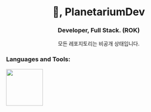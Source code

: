 <h1 align="center">👋, PlanetariumDev</h1>
<h3 align="center">Developer, Full Stack. (ROK)</h3>
<p align="center">모든 레포지토리는 비공개 상태입니다.</p>

<h3 align="left">Languages and Tools:</h3>
<img height=100 src="https://skillicons.dev/icons?i=aws,python,figma,blender,arduino,prisma,cloudflare,nodejs,expressjs,vuejs,svelte,vercel,flutter,javascript,typescript,react,git,github,vscode,nextjs,vim,gitlab,sqlite,mongodb,postgres" />
